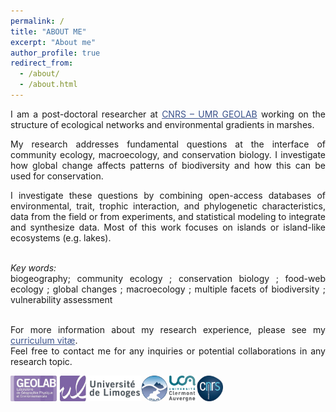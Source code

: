 ```yaml
---
permalink: /
title: "ABOUT ME"
excerpt: "About me"
author_profile: true
redirect_from: 
  - /about/
  - /about.html
---
```

<style> body {text-align: justify} </style> <!-- Justify text. -->

I am a post-doctoral researcher at <a href="https://geolab.uca.fr/" target="_blank" style="color:#3B528B;">CNRS – UMR GEOLAB</a> working on the structure of ecological networks and environmental gradients in marshes. <br> 

My research addresses fundamental questions at the interface of community ecology, macroecology, and conservation biology. I investigate how global change affects patterns of biodiversity and how this can be used for conservation. <br>  

I investigate these questions by combining open-access databases of environmental, trait, trophic interaction, and phylogenetic characteristics, data from the field or from experiments, and statistical modeling to integrate and synthesize data. Most of this work focuses on islands or island-like ecosystems (e.g. lakes). <br> <br>
  
  
*Key words:*<br>
biogeography; community ecology ; conservation biology ; food-web ecology ; global changes ; macroecology ; multiple facets of biodiversity ; vulnerability assessment <br> <br>
  
  
For more information about my research experience, please see my <a href="https://camilleleclerc.github.io/cv/" target="_blank" style="color:#3B528B;">curriculum vitæ</a>. <br>
Feel free to contact me for any inquiries or potential collaborations in any research topic. <br>

<img class="wp-image-817" style="width:340px;" src="images/logo_institut.png" alt="logo_institut" class="inline"/>

